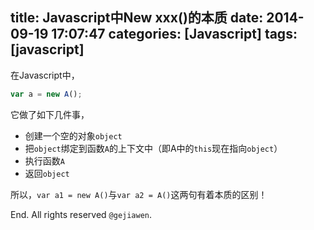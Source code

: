 title: Javascript中New xxx()的本质
date: 2014-09-19 17:07:47
categories: [Javascript]
tags: [javascript]
---

在Javascript中，

```javascript
var a = new A();
```

它做了如下几件事，

- 创建一个空的对象`object`
- 把`object`绑定到函数`A`的上下文中（即A中的`this`现在指向`object`）
- 执行函数`A`
- 返回`object`

所以，`var a1 = new A()`与`var a2 = A()`这两句有着本质的区别！


End. All rights reserved `@gejiawen`.
